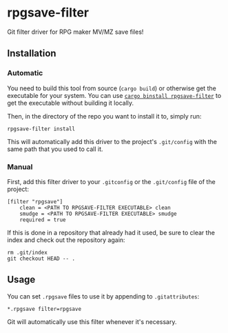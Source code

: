 # rpgsave-filter

Git filter driver for RPG maker MV/MZ save files!

## Installation

### Automatic

You need to build this tool from source (`cargo build`) or otherwise get the executable for your system.
You can use [`cargo binstall rpgsave-filter`](<https://github.com/cargo-bins/cargo-binstall?tab=readme-ov-file#installation>)
to get the executable without building it locally.

Then, in the directory of the repo you want to install it to, simply run:
```shell
rpgsave-filter install
```

This will automatically add this driver to the project's `.git/config` with the same
path that you used to call it.

### Manual

First, add this filter driver to your `.gitconfig` or the `.git/config` file of the project:
```
[filter "rpgsave"]
    clean = <PATH TO RPGSAVE-FILTER EXECUTABLE> clean
    smudge = <PATH TO RPGSAVE-FILTER EXECUTABLE> smudge
    required = true
```

If this is done in a repository that already had it used, be sure to clear the index and
check out the repository again:
```
rm .git/index
git checkout HEAD -- .
```

## Usage

You can set `.rpgsave` files to use it by appending to `.gitattributes`:
```
*.rpgsave filter=rpgsave
```

Git will automatically use this filter whenever it's necessary.
